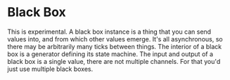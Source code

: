 # Black Box

This is experimental.
A black box instance is a thing that you can send values into, and from which other values emerge.
It's all asynchronous, so there may be arbitrarily many ticks between things.
The interior of a black box is a generator defining its state machine.
The input and output of a black box is a single value, there are not multiple channels.
For that you'd just use multiple black boxes.
